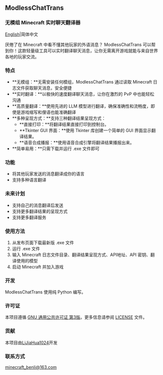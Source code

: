 ## ModlessChatTrans

  ### 无模组 Minecraft 实时聊天翻译器

[English](README.md)|简体中文

厌倦了在 Minecraft 中看不懂其他玩家的外语消息？ ModlessChatTrans 可以帮到你！这款轻量级工具可以实时翻译聊天消息，让你无需离开游戏就能与来自世界各地的玩家交流。

  ### 特点

  - **无模组：**无需安装任何模组，ModlessChatTrans 通过读取 Minecraft 日志文件获取聊天消息，安全便捷
  - **实时翻译：**以极快的速度翻译聊天消息，让你在激烈的 PvP 中也能轻松沟通
  - **高质量翻译：**使用先进的 LLM 模型进行翻译，确保准确性和流畅度，即使是游戏缩写和俚语也能准确翻译
  - **多种呈现方式：**支持三种翻译结果呈现方式：
    - **直接打印：**将翻译结果直接打印到控制台。
    - **Tkinter GUI 界面：**使用 Tkinter 库创建一个简单的 GUI 界面显示翻译结果。
    - **语音合成播报：**使用语音合成引擎将翻译结果播报出来。
  - **简单易用：**只需下载并运行 .exe 文件即可

  ### 功能

  - 将其他玩家发送的消息翻译成你的语言
  - 支持多种语言翻译

  ### 未来计划

  - 支持自己的消息翻译后发送
  - 支持更多翻译结果的呈现方式
  - 支持更多翻译服务

  ### 使用方法

  1. 从发布页面下载最新版 .exe 文件
  2. 运行 .exe 文件
  3. 输入 Minecraft 日志文件目录、翻译结果呈现方式、API地址、API 密钥、翻译使用的模型
  4. 启动 Minecraft 并加入游戏

  ### 开发

  ModlessChatTrans 使用纯 Python 编写。

  ### 许可证

  本项目遵循 [GNU 通用公共许可证 第3版](https://www.gnu.org/licenses/gpl-3.0.zh-cn.html)。更多信息请参阅 [LICENSE](LICENSE) 文件。 

  ### 贡献

  本项目由[LiJiaHua1024](https://github.com/LiJiaHua1024)开发

  ### 联系方式

  minecraft_benli@163.com

  
